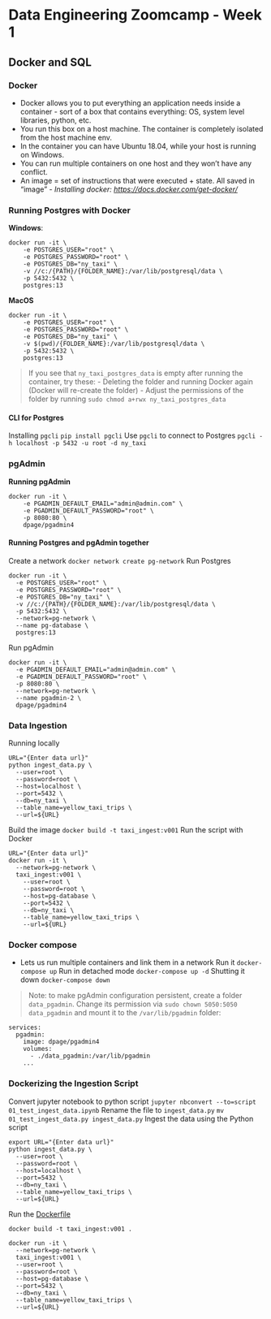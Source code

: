 # Data Engineering Zoomcamp - Week 1
## Docker and SQL

### Docker
- Docker allows you to put everything an application needs inside a container - sort of a box that contains everything: OS, system level libraries, python, etc.
- You run this box on a host machine. The container is completely isolated from the host machine env.
- In the container you can have Ubuntu 18.04, while your host is running on Windows.
- You can run multiple containers on one host and they won’t have any conflict.
- An image = set of instructions that were executed + state. All saved in “image”
*- Installing docker: https://docs.docker.com/get-docker/*

### Running Postgres with Docker
**Windows**:
```
docker run -it \
    -e POSTGRES_USER="root" \
    -e POSTGRES_PASSWORD="root" \
    -e POSTGRES_DB="ny_taxi" \
    -v //c:/{PATH}/{FOLDER_NAME}:/var/lib/postgresql/data \
    -p 5432:5432 \
    postgres:13
```

**MacOS**
```
docker run -it \
    -e POSTGRES_USER="root" \
    -e POSTGRES_PASSWORD="root" \
    -e POSTGRES_DB="ny_taxi" \
    -v $(pwd)/{FOLDER_NAME}:/var/lib/postgresql/data \
    -p 5432:5432 \
    postgres:13
```

> If you see that `ny_taxi_postgres_data` is empty after running the container, try these:
    - Deleting the folder and running Docker again (Docker will re-create the folder)
    - Adjust the permissions of the folder by running `sudo chmod a+rwx ny_taxi_postgres_data`

#### CLI for Postgres
Installing `pgcli`
```pip install pgcli```
Use `pgcli` to connect to Postgres
```pgcli -h localhost -p 5432 -u root -d ny_taxi```

### pgAdmin
**Running pgAdmin**
```
docker run -it \
    -e PGADMIN_DEFAULT_EMAIL="admin@admin.com" \
    -e PGADMIN_DEFAULT_PASSWORD="root" \
    -p 8080:80 \
    dpage/pgadmin4
```

#### Running Postgres and pgAdmin together
Create a network
```docker network create pg-network```
Run Postgres
```
docker run -it \
  -e POSTGRES_USER="root" \
  -e POSTGRES_PASSWORD="root" \
  -e POSTGRES_DB="ny_taxi" \
  -v //c:/{PATH}/{FOLDER_NAME}:/var/lib/postgresql/data \
  -p 5432:5432 \
  --network=pg-network \
  --name pg-database \
  postgres:13
```
Run pgAdmin
```
docker run -it \
  -e PGADMIN_DEFAULT_EMAIL="admin@admin.com" \
  -e PGADMIN_DEFAULT_PASSWORD="root" \
  -p 8080:80 \
  --network=pg-network \
  --name pgadmin-2 \
  dpage/pgadmin4
```

### Data Ingestion
Running locally
```
URL="{Enter data url}"
python ingest_data.py \
  --user=root \
  --password=root \
  --host=localhost \
  --port=5432 \
  --db=ny_taxi \
  --table_name=yellow_taxi_trips \
  --url=${URL}
```
Build the image
```docker build -t taxi_ingest:v001```
Run the script with Docker
```
URL="{Enter data url}"
docker run -it \
  --network=pg-network \
  taxi_ingest:v001 \
    --user=root \
    --password=root \
    --host=pg-database \
    --port=5432 \
    --db=ny_taxi \
    --table_name=yellow_taxi_trips \
    --url=${URL}
```

### Docker compose
- Lets us run multiple containers and link them in a network
Run it
```docker-compose up```
Run in detached mode
```docker-compose up -d```
Shutting it down
```docker-compose down```
> Note: to make pgAdmin configuration persistent, create a folder `data_pgadmin`. Change its permission via
```sudo chown 5050:5050 data_pgadmin```
> and mount it to the `/var/lib/pgadmin` folder:
```
services:
  pgadmin:
    image: dpage/pgadmin4
    volumes:
      - ./data_pgadmin:/var/lib/pgadmin
    ...
```

### Dockerizing the Ingestion Script
Convert jupyter notebook to python script
```jupyter nbconvert --to=script 01_test_ingest_data.ipynb```
Rename the file to `ingest_data.py`
```mv 01_test_ingest_data.py ingest_data.py```
Ingest the data using the Python script
```
export URL="{Enter data url}"
python ingest_data.py \
  --user=root \
  --password=root \
  --host=localhost \
  --port=5432 \
  --db=ny_taxi \
  --table_name=yellow_taxi_trips \
  --url=${URL}
```
Run the [Dockerfile](https://www.example.com)
```
docker build -t taxi_ingest:v001 .

docker run -it \
  --network=pg-network \
  taxi_ingest:v001 \
  --user=root \
  --password=root \
  --host=pg-database \
  --port=5432 \
  --db=ny_taxi \
  --table_name=yellow_taxi_trips \
  --url=${URL}
```